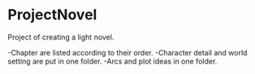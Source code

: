 # ProjectNovel
Project of creating a light novel.

-Chapter are listed according to their order. 
-Character detail and world setting are put in one folder. 
-Arcs and plot ideas in one folder.
